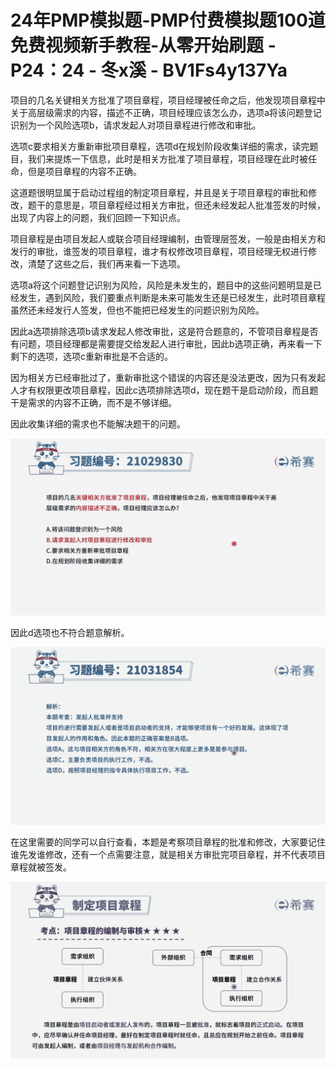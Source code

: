 # 24年PMP模拟题-PMP付费模拟题100道免费视频新手教程-从零开始刷题 - P24：24 - 冬x溪 - BV1Fs4y137Ya

项目的几名关键相关方批准了项目章程，项目经理被任命之后，他发现项目章程中关于高层级需求的内容，描述不正确，项目经理应该怎么办，选项a将该问题登记识别为一个风险选项b，请求发起人对项目章程进行修改和审批。

选项c要求相关方重新审批项目章程，选项d在规划阶段收集详细的需求，读完题目，我们来提炼一下信息，此时是相关方批准了项目章程，项目经理在此时被任命，但是项目章程的内容不正确。

这道题很明显属于启动过程组的制定项目章程，并且是关于项目章程的审批和修改，题干的意思是，项目章程经过相关方审批，但还未经发起人批准签发的时候，出现了内容上的问题，我们回顾一下知识点。

项目章程是由项目发起人或联合项目经理编制，由管理层签发，一般是由相关方和发行的审批，谁签发的项目章程，谁才有权修改项目章程，项目经理无权进行修改，清楚了这些之后，我们再来看一下选项。

选项a将这个问题登记识别为风险，风险是未发生的，题目中的这些问题明显是已经发生，遇到风险，我们要重点判断是未来可能发生还是已经发生，此时项目章程虽然还未经发行人签发，但也不能把已经发生的问题识别为风险。

因此a选项排除选项b请求发起人修改审批，这是符合题意的，不管项目章程是否有问题，项目经理都是需要提交给发起人进行审批，因此b选项正确，再来看一下剩下的选项，选项c重新审批是不合适的。

因为相关方已经审批过了，重新审批这个错误的内容还是没法更改，因为只有发起人才有权限更改项目章程，因此c选项排除选项d，现在题干是启动阶段，而且题干是需求的内容不正确，而不是不够详细。

因此收集详细的需求也不能解决题干的问题。

![](img/b3f86d6c7d8eb13cd1b34ebb3e1c3fd1_1.png)

因此d选项也不符合题意解析。

![](img/b3f86d6c7d8eb13cd1b34ebb3e1c3fd1_3.png)

在这里需要的同学可以自行查看，本题是考察项目章程的批准和修改，大家要记住谁先发谁修改，还有一个点需要注意，就是相关方审批完项目章程，并不代表项目章程就被签发。



![](img/b3f86d6c7d8eb13cd1b34ebb3e1c3fd1_5.png)